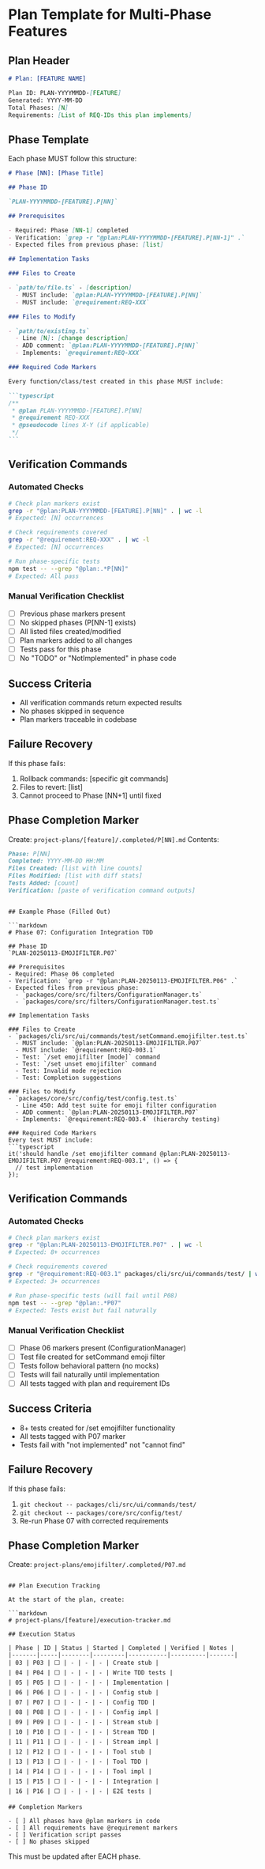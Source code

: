 # Plan Template for Multi-Phase Features

## Plan Header

```markdown
# Plan: [FEATURE NAME]

Plan ID: PLAN-YYYYMMDD-[FEATURE]
Generated: YYYY-MM-DD
Total Phases: [N]
Requirements: [List of REQ-IDs this plan implements]
```

## Phase Template

Each phase MUST follow this structure:

````markdown
# Phase [NN]: [Phase Title]

## Phase ID

`PLAN-YYYYMMDD-[FEATURE].P[NN]`

## Prerequisites

- Required: Phase [NN-1] completed
- Verification: `grep -r "@plan:PLAN-YYYYMMDD-[FEATURE].P[NN-1]" .`
- Expected files from previous phase: [list]

## Implementation Tasks

### Files to Create

- `path/to/file.ts` - [description]
  - MUST include: `@plan:PLAN-YYYYMMDD-[FEATURE].P[NN]`
  - MUST include: `@requirement:REQ-XXX`

### Files to Modify

- `path/to/existing.ts`
  - Line [N]: [change description]
  - ADD comment: `@plan:PLAN-YYYYMMDD-[FEATURE].P[NN]`
  - Implements: `@requirement:REQ-XXX`

### Required Code Markers

Every function/class/test created in this phase MUST include:

```typescript
/**
 * @plan PLAN-YYYYMMDD-[FEATURE].P[NN]
 * @requirement REQ-XXX
 * @pseudocode lines X-Y (if applicable)
 */
```
````

## Verification Commands

### Automated Checks

```bash
# Check plan markers exist
grep -r "@plan:PLAN-YYYYMMDD-[FEATURE].P[NN]" . | wc -l
# Expected: [N] occurrences

# Check requirements covered
grep -r "@requirement:REQ-XXX" . | wc -l
# Expected: [N] occurrences

# Run phase-specific tests
npm test -- --grep "@plan:.*P[NN]"
# Expected: All pass
```

### Manual Verification Checklist

- [ ] Previous phase markers present
- [ ] No skipped phases (P[NN-1] exists)
- [ ] All listed files created/modified
- [ ] Plan markers added to all changes
- [ ] Tests pass for this phase
- [ ] No "TODO" or "NotImplemented" in phase code

## Success Criteria

- All verification commands return expected results
- No phases skipped in sequence
- Plan markers traceable in codebase

## Failure Recovery

If this phase fails:

1. Rollback commands: [specific git commands]
2. Files to revert: [list]
3. Cannot proceed to Phase [NN+1] until fixed

## Phase Completion Marker

Create: `project-plans/[feature]/.completed/P[NN].md`
Contents:

```markdown
Phase: P[NN]
Completed: YYYY-MM-DD HH:MM
Files Created: [list with line counts]
Files Modified: [list with diff stats]
Tests Added: [count]
Verification: [paste of verification command outputs]
```

````

## Example Phase (Filled Out)

```markdown
# Phase 07: Configuration Integration TDD

## Phase ID
`PLAN-20250113-EMOJIFILTER.P07`

## Prerequisites
- Required: Phase 06 completed
- Verification: `grep -r "@plan:PLAN-20250113-EMOJIFILTER.P06" .`
- Expected files from previous phase:
  - `packages/core/src/filters/ConfigurationManager.ts`
  - `packages/core/src/filters/ConfigurationManager.test.ts`

## Implementation Tasks

### Files to Create
- `packages/cli/src/ui/commands/test/setCommand.emojifilter.test.ts`
  - MUST include: `@plan:PLAN-20250113-EMOJIFILTER.P07`
  - MUST include: `@requirement:REQ-003.1`
  - Test: `/set emojifilter [mode]` command
  - Test: `/set unset emojifilter` command
  - Test: Invalid mode rejection
  - Test: Completion suggestions

### Files to Modify
- `packages/core/src/config/test/config.test.ts`
  - Line 450: Add test suite for emoji filter configuration
  - ADD comment: `@plan:PLAN-20250113-EMOJIFILTER.P07`
  - Implements: `@requirement:REQ-003.4` (hierarchy testing)

### Required Code Markers
Every test MUST include:
```typescript
it('should handle /set emojifilter command @plan:PLAN-20250113-EMOJIFILTER.P07 @requirement:REQ-003.1', () => {
  // test implementation
});
````

## Verification Commands

### Automated Checks

```bash
# Check plan markers exist
grep -r "@plan:PLAN-20250113-EMOJIFILTER.P07" . | wc -l
# Expected: 8+ occurrences

# Check requirements covered
grep -r "@requirement:REQ-003.1" packages/cli/src/ui/commands/test/ | wc -l
# Expected: 3+ occurrences

# Run phase-specific tests (will fail until P08)
npm test -- --grep "@plan:.*P07"
# Expected: Tests exist but fail naturally
```

### Manual Verification Checklist

- [ ] Phase 06 markers present (ConfigurationManager)
- [ ] Test file created for setCommand emoji filter
- [ ] Tests follow behavioral pattern (no mocks)
- [ ] Tests will fail naturally until implementation
- [ ] All tests tagged with plan and requirement IDs

## Success Criteria

- 8+ tests created for /set emojifilter functionality
- All tests tagged with P07 marker
- Tests fail with "not implemented" not "cannot find"

## Failure Recovery

If this phase fails:

1. `git checkout -- packages/cli/src/ui/commands/test/`
2. `git checkout -- packages/core/src/config/test/`
3. Re-run Phase 07 with corrected requirements

## Phase Completion Marker

Create: `project-plans/emojifilter/.completed/P07.md`

````

## Plan Execution Tracking

At the start of the plan, create:

```markdown
# project-plans/[feature]/execution-tracker.md

## Execution Status

| Phase | ID | Status | Started | Completed | Verified | Notes |
|-------|-----|--------|---------|-----------|----------|-------|
| 03 | P03 | ⬜ | - | - | - | Create stub |
| 04 | P04 | ⬜ | - | - | - | Write TDD tests |
| 05 | P05 | ⬜ | - | - | - | Implementation |
| 06 | P06 | ⬜ | - | - | - | Config stub |
| 07 | P07 | ⬜ | - | - | - | Config TDD |
| 08 | P08 | ⬜ | - | - | - | Config impl |
| 09 | P09 | ⬜ | - | - | - | Stream stub |
| 10 | P10 | ⬜ | - | - | - | Stream TDD |
| 11 | P11 | ⬜ | - | - | - | Stream impl |
| 12 | P12 | ⬜ | - | - | - | Tool stub |
| 13 | P13 | ⬜ | - | - | - | Tool TDD |
| 14 | P14 | ⬜ | - | - | - | Tool impl |
| 15 | P15 | ⬜ | - | - | - | Integration |
| 16 | P16 | ⬜ | - | - | - | E2E tests |

## Completion Markers

- [ ] All phases have @plan markers in code
- [ ] All requirements have @requirement markers
- [ ] Verification script passes
- [ ] No phases skipped
````

This must be updated after EACH phase.
